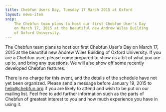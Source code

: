 ```yaml
---
title: Chebfun Users Day, Tuesday 17 March 2015 at Oxford
layout: news-item
snip:
    The Chebfun team plans to host our first Chebfun User's Day
    on March 17, 2015 at the beautiful new Andrew Wiles Building
    of Oxford University.
---
```


The Chebfun team plans to host our first Chebfun User's Day
on March 17, 2015 at the beautiful new Andrew Wiles Building
of Oxford University.  If you are a Chebfun user, please come
prepared to show us a bit of what you are up to, and bring
any questions.  We will also show off some recently developed
Chebfun features.

There is no charge for this event, and the details of the
schedule have not yet been organized.  Please send a message
before January 19, 2015 to help@chebfun.org if you are likely
to attend and wish to be put on our mailing list.  Feel
free to add further information such as the parts of Chebfun
of greatest interest to you and how much experience you have
in using it.